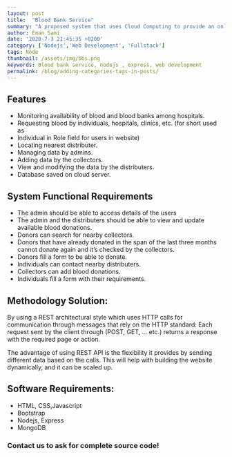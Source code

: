 ```yaml
---
layout: post
title:  "Blood Bank Service"
summary: "A proposed system that uses Cloud Computing to provide an online blood bank system."
author: Eman Sami
date: '2020-7-3 21:45:35 +0200'
category: ['Nodejs','Web Development', 'Fullstack']
tags: Node
thumbnail: /assets/img/bbs.png
keywords: Blood bank service, nodejs , express, web development
permalink: /blog/adding-categories-tags-in-posts/
---
```


## Features

- Monitoring availability of blood and blood banks among hospitals.
- Requesting blood by individuals, hospitals, clinics, etc. (for short used as
- Individual in Role field for users in website)
- Locating nearest distributer.
- Managing data by admins.
- Adding data by the collectors.
- View and modifying the data by the distributers.
- Database saved on cloud server.


## System Functional Requirements

- The admin should be able to access details of the users
- The admin and the distributers should be able to view and update available blood donations.
- Donors can search for nearby collectors.
- Donors that have already donated in the span of the last three months cannot donate again
and it’s checked by the collectors.
- Donors fill a form to be able to donate.
- Individuals can contact nearby distributers.
- Collectors can add blood donations.
- Individuals fill a form with their requirements.

## Methodology Solution:
By using a REST architectural style which uses HTTP calls for communication
through messages that rely on the HTTP standard: Each request sent by the client through (POST, GET, ... etc.) returns a response
with the required page or action.

The advantage of using REST API is the flexibility it provides by sending different
data based on the calls. This will help with building the website dynamically, and it
can be scaled up.

## Software Requirements:
- HTML, CSS,Javascript
- Bootstrap
- Nodejs, Express
- MongoDB



### Contact us to ask for complete source code! 
<!-- ```yml
Heloo
```

Then to render this category using link and pages. All we need to do is,

1. Create a new file with [your_category_name].md inside categories folder.

2. Copy categories/sample_category.md file and replace the content in [your_category_name].md in that. (Please don't copy the code below its just sample, since it renders the jekyll syntax dynamically) -->

<!-- ```jsx
---
layout: page
title: Guides
permalink: /blog/categories/your_category_name/
---

<h5> Posts by Category : {{ page.title }} </h5>

<div class="card">
{% for post in site.categories.your_category_name %}
 <li class="category-posts"><span>{{ post.date | date_to_string }}</span> &nbsp; <a href="{{ post.url }}">{{ post.title }}</a></li>
{% endfor %}
</div>
``` -->

<!-- Using the category, all the posts associated with the category will be listed on
`http://localhost:4000/blog/categories/your_category_name` -->